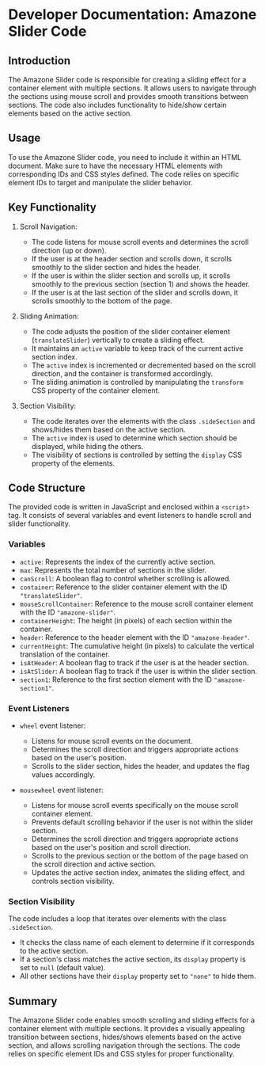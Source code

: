 # Developer Documentation: Amazone Slider Code

## Introduction

The Amazone Slider code is responsible for creating a sliding effect for a container element with multiple sections. It allows users to navigate through the sections using mouse scroll and provides smooth transitions between sections. The code also includes functionality to hide/show certain elements based on the active section.

## Usage

To use the Amazone Slider code, you need to include it within an HTML document. Make sure to have the necessary HTML elements with corresponding IDs and CSS styles defined. The code relies on specific element IDs to target and manipulate the slider behavior.

## Key Functionality

1. Scroll Navigation:
   - The code listens for mouse scroll events and determines the scroll direction (up or down).
   - If the user is at the header section and scrolls down, it scrolls smoothly to the slider section and hides the header.
   - If the user is within the slider section and scrolls up, it scrolls smoothly to the previous section (section 1) and shows the header.
   - If the user is at the last section of the slider and scrolls down, it scrolls smoothly to the bottom of the page.

2. Sliding Animation:
   - The code adjusts the position of the slider container element (`translateSlider`) vertically to create a sliding effect.
   - It maintains an `active` variable to keep track of the current active section index.
   - The `active` index is incremented or decremented based on the scroll direction, and the container is transformed accordingly.
   - The sliding animation is controlled by manipulating the `transform` CSS property of the container element.

3. Section Visibility:
   - The code iterates over the elements with the class `.sideSection` and shows/hides them based on the active section.
   - The `active` index is used to determine which section should be displayed, while hiding the others.
   - The visibility of sections is controlled by setting the `display` CSS property of the elements.

## Code Structure

The provided code is written in JavaScript and enclosed within a `<script>` tag. It consists of several variables and event listeners to handle scroll and slider functionality.

### Variables

- `active`: Represents the index of the currently active section.
- `max`: Represents the total number of sections in the slider.
- `canScroll`: A boolean flag to control whether scrolling is allowed.
- `container`: Reference to the slider container element with the ID `"translateSlider"`.
- `mouseScrollContainer`: Reference to the mouse scroll container element with the ID `"amazone-slider"`.
- `containerHeight`: The height (in pixels) of each section within the container.
- `header`: Reference to the header element with the ID `"amazone-header"`.
- `currentHeight`: The cumulative height (in pixels) to calculate the vertical translation of the container.
- `isAtHeader`: A boolean flag to track if the user is at the header section.
- `isAtSlider`: A boolean flag to track if the user is within the slider section.
- `section1`: Reference to the first section element with the ID `"amazone-section1"`.

### Event Listeners

- `wheel` event listener:
  - Listens for mouse scroll events on the document.
  - Determines the scroll direction and triggers appropriate actions based on the user's position.
  - Scrolls to the slider section, hides the header, and updates the flag values accordingly.

- `mousewheel` event listener:
  - Listens for mouse scroll events specifically on the mouse scroll container element.
  - Prevents default scrolling behavior if the user is not within the slider section.
  - Determines the scroll direction and triggers appropriate actions based on the user's position and scroll direction.
  - Scrolls to the previous section or the bottom of the page based on the scroll direction and active section.
  - Updates the active section index, animates the sliding effect, and controls section visibility.

### Section Visibility

The code includes a loop that iterates over elements with the class `.sideSection`.

- It checks the class name of each element to determine if it corresponds to the active section.
- If a section's class matches the active section, its `display` property is set to `null` (default value).
- All other sections have their `display` property set to `"none"` to hide them.

## Summary

The Amazone Slider code enables smooth scrolling and sliding effects for a container element with multiple sections. It provides a visually appealing transition between sections, hides/shows elements based on the active section, and allows scrolling navigation through the sections. The code relies on specific element IDs and CSS styles for proper functionality.
